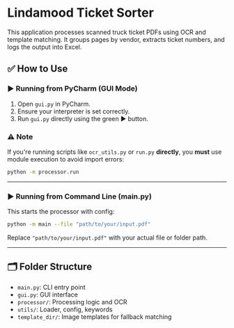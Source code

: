 # Lindamood Ticket Sorter

This application processes scanned truck ticket PDFs using OCR and template matching. It groups pages by vendor,
extracts ticket numbers, and logs the output into Excel.

## ✅ How to Use

### ▶️ Running from PyCharm (GUI Mode)

1. Open `gui.py` in PyCharm.
2. Ensure your interpreter is set correctly.
3. Run `gui.py` directly using the green ▶️ button.

### ⚠️ Note

If you're running scripts like `ocr_utils.py` or `run.py` **directly**, you **must** use module execution to avoid
import errors:

```bash
python -m processor.run
```

---

### ▶️ Running from Command Line (main.py)

This starts the processor with config:

```bash
python -m main --file "path/to/your/input.pdf"
```

Replace `"path/to/your/input.pdf"` with your actual file or folder path.

---

## 🗂 Folder Structure

- `main.py`: CLI entry point
- `gui.py`: GUI interface
- `processor/`: Processing logic and OCR
- `utils/`: Loader, config, keywords
- `template_dir/`: Image templates for fallback matching

